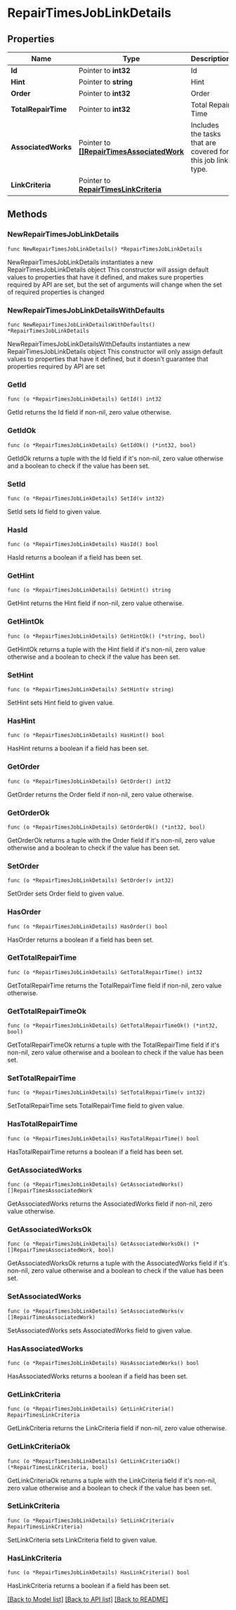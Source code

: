 # RepairTimesJobLinkDetails

## Properties

Name | Type | Description | Notes
------------ | ------------- | ------------- | -------------
**Id** | Pointer to **int32** | Id | [optional] 
**Hint** | Pointer to **string** | Hint | [optional] 
**Order** | Pointer to **int32** | Order | [optional] 
**TotalRepairTime** | Pointer to **int32** | Total Repair Time | [optional] 
**AssociatedWorks** | Pointer to [**[]RepairTimesAssociatedWork**](RepairTimesAssociatedWork.md) | Includes the tasks that are covered for this job link type. | [optional] 
**LinkCriteria** | Pointer to [**RepairTimesLinkCriteria**](RepairTimesLinkCriteria.md) |  | [optional] 

## Methods

### NewRepairTimesJobLinkDetails

`func NewRepairTimesJobLinkDetails() *RepairTimesJobLinkDetails`

NewRepairTimesJobLinkDetails instantiates a new RepairTimesJobLinkDetails object
This constructor will assign default values to properties that have it defined,
and makes sure properties required by API are set, but the set of arguments
will change when the set of required properties is changed

### NewRepairTimesJobLinkDetailsWithDefaults

`func NewRepairTimesJobLinkDetailsWithDefaults() *RepairTimesJobLinkDetails`

NewRepairTimesJobLinkDetailsWithDefaults instantiates a new RepairTimesJobLinkDetails object
This constructor will only assign default values to properties that have it defined,
but it doesn't guarantee that properties required by API are set

### GetId

`func (o *RepairTimesJobLinkDetails) GetId() int32`

GetId returns the Id field if non-nil, zero value otherwise.

### GetIdOk

`func (o *RepairTimesJobLinkDetails) GetIdOk() (*int32, bool)`

GetIdOk returns a tuple with the Id field if it's non-nil, zero value otherwise
and a boolean to check if the value has been set.

### SetId

`func (o *RepairTimesJobLinkDetails) SetId(v int32)`

SetId sets Id field to given value.

### HasId

`func (o *RepairTimesJobLinkDetails) HasId() bool`

HasId returns a boolean if a field has been set.

### GetHint

`func (o *RepairTimesJobLinkDetails) GetHint() string`

GetHint returns the Hint field if non-nil, zero value otherwise.

### GetHintOk

`func (o *RepairTimesJobLinkDetails) GetHintOk() (*string, bool)`

GetHintOk returns a tuple with the Hint field if it's non-nil, zero value otherwise
and a boolean to check if the value has been set.

### SetHint

`func (o *RepairTimesJobLinkDetails) SetHint(v string)`

SetHint sets Hint field to given value.

### HasHint

`func (o *RepairTimesJobLinkDetails) HasHint() bool`

HasHint returns a boolean if a field has been set.

### GetOrder

`func (o *RepairTimesJobLinkDetails) GetOrder() int32`

GetOrder returns the Order field if non-nil, zero value otherwise.

### GetOrderOk

`func (o *RepairTimesJobLinkDetails) GetOrderOk() (*int32, bool)`

GetOrderOk returns a tuple with the Order field if it's non-nil, zero value otherwise
and a boolean to check if the value has been set.

### SetOrder

`func (o *RepairTimesJobLinkDetails) SetOrder(v int32)`

SetOrder sets Order field to given value.

### HasOrder

`func (o *RepairTimesJobLinkDetails) HasOrder() bool`

HasOrder returns a boolean if a field has been set.

### GetTotalRepairTime

`func (o *RepairTimesJobLinkDetails) GetTotalRepairTime() int32`

GetTotalRepairTime returns the TotalRepairTime field if non-nil, zero value otherwise.

### GetTotalRepairTimeOk

`func (o *RepairTimesJobLinkDetails) GetTotalRepairTimeOk() (*int32, bool)`

GetTotalRepairTimeOk returns a tuple with the TotalRepairTime field if it's non-nil, zero value otherwise
and a boolean to check if the value has been set.

### SetTotalRepairTime

`func (o *RepairTimesJobLinkDetails) SetTotalRepairTime(v int32)`

SetTotalRepairTime sets TotalRepairTime field to given value.

### HasTotalRepairTime

`func (o *RepairTimesJobLinkDetails) HasTotalRepairTime() bool`

HasTotalRepairTime returns a boolean if a field has been set.

### GetAssociatedWorks

`func (o *RepairTimesJobLinkDetails) GetAssociatedWorks() []RepairTimesAssociatedWork`

GetAssociatedWorks returns the AssociatedWorks field if non-nil, zero value otherwise.

### GetAssociatedWorksOk

`func (o *RepairTimesJobLinkDetails) GetAssociatedWorksOk() (*[]RepairTimesAssociatedWork, bool)`

GetAssociatedWorksOk returns a tuple with the AssociatedWorks field if it's non-nil, zero value otherwise
and a boolean to check if the value has been set.

### SetAssociatedWorks

`func (o *RepairTimesJobLinkDetails) SetAssociatedWorks(v []RepairTimesAssociatedWork)`

SetAssociatedWorks sets AssociatedWorks field to given value.

### HasAssociatedWorks

`func (o *RepairTimesJobLinkDetails) HasAssociatedWorks() bool`

HasAssociatedWorks returns a boolean if a field has been set.

### GetLinkCriteria

`func (o *RepairTimesJobLinkDetails) GetLinkCriteria() RepairTimesLinkCriteria`

GetLinkCriteria returns the LinkCriteria field if non-nil, zero value otherwise.

### GetLinkCriteriaOk

`func (o *RepairTimesJobLinkDetails) GetLinkCriteriaOk() (*RepairTimesLinkCriteria, bool)`

GetLinkCriteriaOk returns a tuple with the LinkCriteria field if it's non-nil, zero value otherwise
and a boolean to check if the value has been set.

### SetLinkCriteria

`func (o *RepairTimesJobLinkDetails) SetLinkCriteria(v RepairTimesLinkCriteria)`

SetLinkCriteria sets LinkCriteria field to given value.

### HasLinkCriteria

`func (o *RepairTimesJobLinkDetails) HasLinkCriteria() bool`

HasLinkCriteria returns a boolean if a field has been set.


[[Back to Model list]](../README.md#documentation-for-models) [[Back to API list]](../README.md#documentation-for-api-endpoints) [[Back to README]](../README.md)


